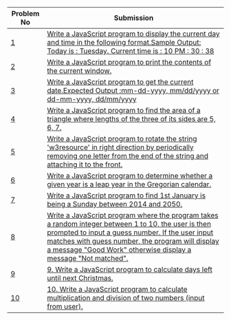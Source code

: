 | Problem No                                                            | Submission                                                     |
| --------------------------------------------------------------------- | -------------------------------------------------------------- |
| [1](https://github.com/abdullah-al-feroz/JavaScript--Problem--Solve/tree/main/Basic%20150%20Problems/101-110) | [ Write a JavaScript program to display the current day and time in the following format.Sample Output: Today is : Tuesday. Current time is : 10 PM : 30 : 38](https://github.com/abdullah-al-feroz/JavaScript--Problem--Solve/tree/main/Basic%20150%20Problems/101-110)               |
| [2](https://github.com/abdullah-al-feroz/JavaScript--Problem--Solve/tree/main/Basic%20150%20Problems/101-110) | [Write a JavaScript program to print the contents of the current window.](https://github.com/abdullah-al-feroz/JavaScript--Problem--Solve/tree/main/Basic%20150%20Problems/101-110)       |
| [3](https://github.com/abdullah-al-feroz/JavaScript--Problem--Solve/tree/main/Basic%20150%20Problems/101-110) |[Write a JavaScript program to get the current date.Expected Output :mm-dd-yyyy, mm/dd/yyyy or dd-mm-yyyy, dd/mm/yyyy](https://github.com/abdullah-al-feroz/JavaScript--Problem--Solve/tree/main/Basic%20150%20Problems/101-110) |
| [4](https://github.com/abdullah-al-feroz/JavaScript--Problem--Solve/tree/main/Basic%20150%20Problems/101-110) | [Write a JavaScript program to find the area of a triangle where lengths of the three of its sides are 5, 6, 7.](https://github.com/abdullah-al-feroz/JavaScript--Problem--Solve/tree/main/Basic%20150%20Problems/101-110)             |
| [5](https://github.com/abdullah-al-feroz/JavaScript--Problem--Solve/tree/main/Basic%20150%20Problems/101-110) | [Write a JavaScript program to rotate the string 'w3resource' in right direction by periodically removing one letter from the end of the string and attaching it to the front.](https://github.com/abdullah-al-feroz/JavaScript--Problem--Solve/tree/main/Basic%20150%20Problems/101-110)         |
| [6](https://github.com/abdullah-al-feroz/JavaScript--Problem--Solve/tree/main/Basic%20150%20Problems/101-110) | [Write a JavaScript program to determine whether a given year is a leap year in the Gregorian calendar.](https://github.com/abdullah-al-feroz/JavaScript--Problem--Solve/tree/main/Basic%20150%20Problems/101-110) |
| [7](https://github.com/abdullah-al-feroz/JavaScript--Problem--Solve/tree/main/Basic%20150%20Problems/101-110) | [Write a JavaScript program to find 1st January is being a Sunday between 2014 and 2050.](https://github.com/abdullah-al-feroz/JavaScript--Problem--Solve/tree/main/Basic%20150%20Problems/101-110)        |
| [8](https://github.com/abdullah-al-feroz/JavaScript--Problem--Solve/tree/main/Basic%20150%20Problems/101-110) | [Write a JavaScript program where the program takes a random integer between 1 to 10, the user is then prompted to input a guess number. If the user input matches with guess number, the program will display a message "Good Work" otherwise display a message "Not matched".](https://github.com/abdullah-al-feroz/JavaScript--Problem--Solve/tree/main/Basic%20150%20Problems/101-110)             |
| [9](https://github.com/abdullah-al-feroz/JavaScript--Problem--Solve/tree/main/Basic%20150%20Problems/101-110) | [9. Write a JavaScript program to calculate days left until next Christmas.](https://github.com/abdullah-al-feroz/JavaScript--Problem--Solve/tree/main/Basic%20150%20Problems/101-110) |
| [10](https://github.com/abdullah-al-feroz/JavaScript--Problem--Solve/tree/main/Basic%20150%20Problems/101-110)| [10. Write a JavaScript program to calculate multiplication and division of two numbers (input from user).](https://github.com/abdullah-al-feroz/JavaScript--Problem--Solve/tree/main/Basic%20150%20Problems/101-110) |


